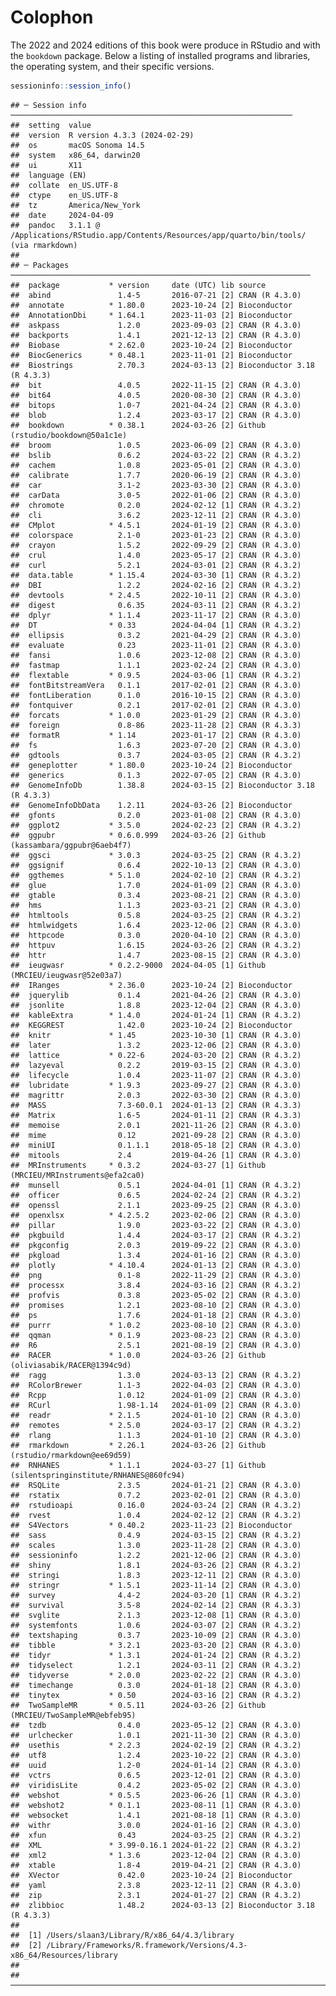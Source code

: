 # Colophon





The 2022 and 2024 editions of this book were produce in RStudio and with the `bookdown` package. Below a listing of installed programs and libraries, the operating system, and their specific versions.


```r
sessioninfo::session_info()
```

```
## ─ Session info ───────────────────────────────────────────────────────────────
##  setting  value
##  version  R version 4.3.3 (2024-02-29)
##  os       macOS Sonoma 14.5
##  system   x86_64, darwin20
##  ui       X11
##  language (EN)
##  collate  en_US.UTF-8
##  ctype    en_US.UTF-8
##  tz       America/New_York
##  date     2024-04-09
##  pandoc   3.1.1 @ /Applications/RStudio.app/Contents/Resources/app/quarto/bin/tools/ (via rmarkdown)
## 
## ─ Packages ───────────────────────────────────────────────────────────────────
##  package           * version     date (UTC) lib source
##  abind               1.4-5       2016-07-21 [2] CRAN (R 4.3.0)
##  annotate          * 1.80.0      2023-10-24 [2] Bioconductor
##  AnnotationDbi     * 1.64.1      2023-11-03 [2] Bioconductor
##  askpass             1.2.0       2023-09-03 [2] CRAN (R 4.3.0)
##  backports           1.4.1       2021-12-13 [2] CRAN (R 4.3.0)
##  Biobase           * 2.62.0      2023-10-24 [2] Bioconductor
##  BiocGenerics      * 0.48.1      2023-11-01 [2] Bioconductor
##  Biostrings          2.70.3      2024-03-13 [2] Bioconductor 3.18 (R 4.3.3)
##  bit                 4.0.5       2022-11-15 [2] CRAN (R 4.3.0)
##  bit64               4.0.5       2020-08-30 [2] CRAN (R 4.3.0)
##  bitops              1.0-7       2021-04-24 [2] CRAN (R 4.3.0)
##  blob                1.2.4       2023-03-17 [2] CRAN (R 4.3.0)
##  bookdown          * 0.38.1      2024-03-26 [2] Github (rstudio/bookdown@50a1c1e)
##  broom               1.0.5       2023-06-09 [2] CRAN (R 4.3.0)
##  bslib               0.6.2       2024-03-22 [2] CRAN (R 4.3.2)
##  cachem              1.0.8       2023-05-01 [2] CRAN (R 4.3.0)
##  calibrate           1.7.7       2020-06-19 [2] CRAN (R 4.3.0)
##  car                 3.1-2       2023-03-30 [2] CRAN (R 4.3.0)
##  carData             3.0-5       2022-01-06 [2] CRAN (R 4.3.0)
##  chromote            0.2.0       2024-02-12 [1] CRAN (R 4.3.2)
##  cli                 3.6.2       2023-12-11 [2] CRAN (R 4.3.0)
##  CMplot            * 4.5.1       2024-01-19 [2] CRAN (R 4.3.0)
##  colorspace          2.1-0       2023-01-23 [2] CRAN (R 4.3.0)
##  crayon              1.5.2       2022-09-29 [2] CRAN (R 4.3.0)
##  crul                1.4.0       2023-05-17 [2] CRAN (R 4.3.0)
##  curl                5.2.1       2024-03-01 [2] CRAN (R 4.3.2)
##  data.table        * 1.15.4      2024-03-30 [1] CRAN (R 4.3.2)
##  DBI                 1.2.2       2024-02-16 [2] CRAN (R 4.3.2)
##  devtools          * 2.4.5       2022-10-11 [2] CRAN (R 4.3.0)
##  digest              0.6.35      2024-03-11 [2] CRAN (R 4.3.2)
##  dplyr             * 1.1.4       2023-11-17 [2] CRAN (R 4.3.0)
##  DT                * 0.33        2024-04-04 [1] CRAN (R 4.3.2)
##  ellipsis            0.3.2       2021-04-29 [2] CRAN (R 4.3.0)
##  evaluate            0.23        2023-11-01 [2] CRAN (R 4.3.0)
##  fansi               1.0.6       2023-12-08 [2] CRAN (R 4.3.0)
##  fastmap             1.1.1       2023-02-24 [2] CRAN (R 4.3.0)
##  flextable         * 0.9.5       2024-03-06 [1] CRAN (R 4.3.2)
##  fontBitstreamVera   0.1.1       2017-02-01 [2] CRAN (R 4.3.0)
##  fontLiberation      0.1.0       2016-10-15 [2] CRAN (R 4.3.0)
##  fontquiver          0.2.1       2017-02-01 [2] CRAN (R 4.3.0)
##  forcats           * 1.0.0       2023-01-29 [2] CRAN (R 4.3.0)
##  foreign             0.8-86      2023-11-28 [2] CRAN (R 4.3.3)
##  formatR           * 1.14        2023-01-17 [2] CRAN (R 4.3.0)
##  fs                  1.6.3       2023-07-20 [2] CRAN (R 4.3.0)
##  gdtools             0.3.7       2024-03-05 [2] CRAN (R 4.3.2)
##  geneplotter       * 1.80.0      2023-10-24 [2] Bioconductor
##  generics            0.1.3       2022-07-05 [2] CRAN (R 4.3.0)
##  GenomeInfoDb        1.38.8      2024-03-15 [2] Bioconductor 3.18 (R 4.3.3)
##  GenomeInfoDbData    1.2.11      2024-03-26 [2] Bioconductor
##  gfonts              0.2.0       2023-01-08 [2] CRAN (R 4.3.0)
##  ggplot2           * 3.5.0       2024-02-23 [2] CRAN (R 4.3.2)
##  ggpubr            * 0.6.0.999   2024-03-26 [2] Github (kassambara/ggpubr@6aeb4f7)
##  ggsci             * 3.0.3       2024-03-25 [2] CRAN (R 4.3.2)
##  ggsignif            0.6.4       2022-10-13 [2] CRAN (R 4.3.0)
##  ggthemes          * 5.1.0       2024-02-10 [2] CRAN (R 4.3.2)
##  glue                1.7.0       2024-01-09 [2] CRAN (R 4.3.0)
##  gtable              0.3.4       2023-08-21 [2] CRAN (R 4.3.0)
##  hms                 1.1.3       2023-03-21 [2] CRAN (R 4.3.0)
##  htmltools           0.5.8       2024-03-25 [2] CRAN (R 4.3.2)
##  htmlwidgets         1.6.4       2023-12-06 [2] CRAN (R 4.3.0)
##  httpcode            0.3.0       2020-04-10 [2] CRAN (R 4.3.0)
##  httpuv              1.6.15      2024-03-26 [2] CRAN (R 4.3.2)
##  httr                1.4.7       2023-08-15 [2] CRAN (R 4.3.0)
##  ieugwasr          * 0.2.2-9000  2024-04-05 [1] Github (MRCIEU/ieugwasr@52e03a7)
##  IRanges           * 2.36.0      2023-10-24 [2] Bioconductor
##  jquerylib           0.1.4       2021-04-26 [2] CRAN (R 4.3.0)
##  jsonlite            1.8.8       2023-12-04 [2] CRAN (R 4.3.0)
##  kableExtra        * 1.4.0       2024-01-24 [1] CRAN (R 4.3.2)
##  KEGGREST            1.42.0      2023-10-24 [2] Bioconductor
##  knitr             * 1.45        2023-10-30 [1] CRAN (R 4.3.0)
##  later               1.3.2       2023-12-06 [2] CRAN (R 4.3.0)
##  lattice           * 0.22-6      2024-03-20 [2] CRAN (R 4.3.2)
##  lazyeval            0.2.2       2019-03-15 [2] CRAN (R 4.3.0)
##  lifecycle           1.0.4       2023-11-07 [2] CRAN (R 4.3.0)
##  lubridate         * 1.9.3       2023-09-27 [2] CRAN (R 4.3.0)
##  magrittr            2.0.3       2022-03-30 [2] CRAN (R 4.3.0)
##  MASS                7.3-60.0.1  2024-01-13 [2] CRAN (R 4.3.3)
##  Matrix              1.6-5       2024-01-11 [2] CRAN (R 4.3.3)
##  memoise             2.0.1       2021-11-26 [2] CRAN (R 4.3.0)
##  mime                0.12        2021-09-28 [2] CRAN (R 4.3.0)
##  miniUI              0.1.1.1     2018-05-18 [2] CRAN (R 4.3.0)
##  mitools             2.4         2019-04-26 [1] CRAN (R 4.3.0)
##  MRInstruments     * 0.3.2       2024-03-27 [1] Github (MRCIEU/MRInstruments@efa2ca0)
##  munsell             0.5.1       2024-04-01 [1] CRAN (R 4.3.2)
##  officer             0.6.5       2024-02-24 [2] CRAN (R 4.3.2)
##  openssl             2.1.1       2023-09-25 [2] CRAN (R 4.3.0)
##  openxlsx          * 4.2.5.2     2023-02-06 [2] CRAN (R 4.3.0)
##  pillar              1.9.0       2023-03-22 [2] CRAN (R 4.3.0)
##  pkgbuild            1.4.4       2024-03-17 [2] CRAN (R 4.3.2)
##  pkgconfig           2.0.3       2019-09-22 [2] CRAN (R 4.3.0)
##  pkgload             1.3.4       2024-01-16 [2] CRAN (R 4.3.0)
##  plotly            * 4.10.4      2024-01-13 [2] CRAN (R 4.3.0)
##  png                 0.1-8       2022-11-29 [2] CRAN (R 4.3.0)
##  processx            3.8.4       2024-03-16 [2] CRAN (R 4.3.2)
##  profvis             0.3.8       2023-05-02 [2] CRAN (R 4.3.0)
##  promises            1.2.1       2023-08-10 [2] CRAN (R 4.3.0)
##  ps                  1.7.6       2024-01-18 [2] CRAN (R 4.3.0)
##  purrr             * 1.0.2       2023-08-10 [2] CRAN (R 4.3.0)
##  qqman             * 0.1.9       2023-08-23 [2] CRAN (R 4.3.0)
##  R6                  2.5.1       2021-08-19 [2] CRAN (R 4.3.0)
##  RACER             * 1.0.0       2024-03-26 [2] Github (oliviasabik/RACER@1394c9d)
##  ragg                1.3.0       2024-03-13 [2] CRAN (R 4.3.2)
##  RColorBrewer        1.1-3       2022-04-03 [2] CRAN (R 4.3.0)
##  Rcpp                1.0.12      2024-01-09 [2] CRAN (R 4.3.0)
##  RCurl               1.98-1.14   2024-01-09 [2] CRAN (R 4.3.0)
##  readr             * 2.1.5       2024-01-10 [2] CRAN (R 4.3.0)
##  remotes           * 2.5.0       2024-03-17 [2] CRAN (R 4.3.2)
##  rlang               1.1.3       2024-01-10 [2] CRAN (R 4.3.0)
##  rmarkdown         * 2.26.1      2024-03-26 [2] Github (rstudio/rmarkdown@ee69d59)
##  RNHANES           * 1.1.1       2024-03-27 [1] Github (silentspringinstitute/RNHANES@860fc94)
##  RSQLite             2.3.5       2024-01-21 [2] CRAN (R 4.3.0)
##  rstatix             0.7.2       2023-02-01 [2] CRAN (R 4.3.0)
##  rstudioapi          0.16.0      2024-03-24 [2] CRAN (R 4.3.2)
##  rvest               1.0.4       2024-02-12 [2] CRAN (R 4.3.2)
##  S4Vectors         * 0.40.2      2023-11-23 [2] Bioconductor
##  sass                0.4.9       2024-03-15 [2] CRAN (R 4.3.2)
##  scales              1.3.0       2023-11-28 [2] CRAN (R 4.3.0)
##  sessioninfo         1.2.2       2021-12-06 [2] CRAN (R 4.3.0)
##  shiny               1.8.1       2024-03-26 [2] CRAN (R 4.3.2)
##  stringi             1.8.3       2023-12-11 [2] CRAN (R 4.3.0)
##  stringr           * 1.5.1       2023-11-14 [2] CRAN (R 4.3.0)
##  survey              4.4-2       2024-03-20 [1] CRAN (R 4.3.2)
##  survival            3.5-8       2024-02-14 [2] CRAN (R 4.3.3)
##  svglite             2.1.3       2023-12-08 [1] CRAN (R 4.3.0)
##  systemfonts         1.0.6       2024-03-07 [2] CRAN (R 4.3.2)
##  textshaping         0.3.7       2023-10-09 [2] CRAN (R 4.3.0)
##  tibble            * 3.2.1       2023-03-20 [2] CRAN (R 4.3.0)
##  tidyr             * 1.3.1       2024-01-24 [2] CRAN (R 4.3.2)
##  tidyselect          1.2.1       2024-03-11 [2] CRAN (R 4.3.2)
##  tidyverse         * 2.0.0       2023-02-22 [2] CRAN (R 4.3.0)
##  timechange          0.3.0       2024-01-18 [2] CRAN (R 4.3.0)
##  tinytex           * 0.50        2024-03-16 [2] CRAN (R 4.3.2)
##  TwoSampleMR       * 0.5.11      2024-03-26 [2] Github (MRCIEU/TwoSampleMR@ebfeb95)
##  tzdb                0.4.0       2023-05-12 [2] CRAN (R 4.3.0)
##  urlchecker          1.0.1       2021-11-30 [2] CRAN (R 4.3.0)
##  usethis           * 2.2.3       2024-02-19 [2] CRAN (R 4.3.2)
##  utf8                1.2.4       2023-10-22 [2] CRAN (R 4.3.0)
##  uuid                1.2-0       2024-01-14 [2] CRAN (R 4.3.0)
##  vctrs               0.6.5       2023-12-01 [2] CRAN (R 4.3.0)
##  viridisLite         0.4.2       2023-05-02 [2] CRAN (R 4.3.0)
##  webshot           * 0.5.5       2023-06-26 [1] CRAN (R 4.3.0)
##  webshot2          * 0.1.1       2023-08-11 [1] CRAN (R 4.3.0)
##  websocket           1.4.1       2021-08-18 [1] CRAN (R 4.3.0)
##  withr               3.0.0       2024-01-16 [2] CRAN (R 4.3.0)
##  xfun                0.43        2024-03-25 [2] CRAN (R 4.3.2)
##  XML               * 3.99-0.16.1 2024-01-22 [2] CRAN (R 4.3.2)
##  xml2              * 1.3.6       2023-12-04 [2] CRAN (R 4.3.0)
##  xtable              1.8-4       2019-04-21 [2] CRAN (R 4.3.0)
##  XVector             0.42.0      2023-10-24 [2] Bioconductor
##  yaml                2.3.8       2023-12-11 [2] CRAN (R 4.3.0)
##  zip                 2.3.1       2024-01-27 [2] CRAN (R 4.3.2)
##  zlibbioc            1.48.2      2024-03-13 [2] Bioconductor 3.18 (R 4.3.3)
## 
##  [1] /Users/slaan3/Library/R/x86_64/4.3/library
##  [2] /Library/Frameworks/R.framework/Versions/4.3-x86_64/Resources/library
## 
## ──────────────────────────────────────────────────────────────────────────────
```

<script>
title=document.getElementById('header');
title.innerHTML = '<img src="./img/headers/banner_man_standing_dna.png" alt="Colofon">' + title.innerHTML
</script>

<!-- example: https://yearbookdiscoveries.com/wp-content/uploads/2014/05/Writing_a_Yearbook_Colophon.pdf -->
<!-- SPECIAL THANKS: (The staff wrote a few paragraphs about the year and mentioned a variety -->
<!-- of people who were instrumental in the success of their yearbook.) -->
<!-- COVER & ENDSHEETS: The 2013 Pinnacle cover is a four-color lithograph. An iridescent foil -->
<!-- covers a portion of the theme design. The endsheets are standard stock paper. The theme -->
<!-- concept was created and expanded by the editorial team and members of the 2013 Pinnacle -->
<!-- staff. Cover and endsheets were designed by Pinnacle co-editors-in-chief Regan Brown and -->
<!-- Ellena Sullivan, with inspiration provided by an early design from co-reference editor -->
<!-- Amanda Farrer. -->
<!-- TYPE & COLOR TREATMENT: Body copy throughout the book is set in Frutiger Light -->
<!-- Condensed (8.5 pt.) Captions are set in Frutiger Light Condensed (7.5 pt.) Headline -->
<!-- treatments are designed with variations of AHJ Nashville, Arno Pro and Frutiger. Photo -->
<!-- credits and spread credits appear in Frutiger Italic (6 pt.) -->
<!-- For consistency, a color palette was chosen. In addition to the traditional black, the -->
<!-- following colors appear throughout the publication: Pantone 151C, Pantone 3005C, Panton -->
<!-- 2985C, Pantone 115C, Pantone 376C, Pantone 363C, Pantone 266C, Pantone 185C and -->
<!-- Pantone Cool Grey 7C. -->
<!-- PUBLISHING: Volume 107 of the Pinnacle was designed and produced by the 2013 Pinnacle -->
<!-- staff. The 456-page, all-color Pinnacle is printed on 80 lb. gloss paper by Herff Jones -->
<!-- Publishing Co. in Kansas City, MO. Approximately 3,000 copies were pre-ordered for $52. -->
<!-- Any extra copies were sold for $60. A 48-page supplement was included in this price. The -->
<!-- publication was created using Adobe CS5.5 software on 42 Macintosh desktop and laptop -->
<!-- computers. -->
<!-- PHOTOGRAPHY: Pinnacle staff photographers shot digital photos using four Nikon D70s, -->
<!-- two Nikon D80s and one Nikon D40. Sport group photos were shot by Prestige Portraits, -->
<!-- and club and group photos were shot by both Prestige Portraits and Pinnacle yearbook staff -->
<!-- photographers. Some submitted photos appear throughout the book as well. -->
<!-- EDITORS’ NOTE: (A special note from the co-editors-in-chief was included here. The yearbook -->
<!-- staff photo with names and staff positions was included on the spread with the colophon.) -->

